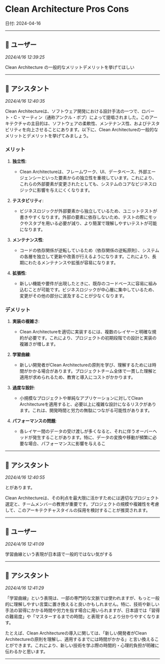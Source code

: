# Clean Architecture Pros Cons

日付: 2024-04-16

---

## 👤 ユーザー
*2024/4/16 12:39:25*

Clean Architecture  の一般的なメリットデメリットを挙げてほしい

---

## 🤖 アシスタント
*2024/4/16 12:40:35*

Clean Architectureは、ソフトウェア開発における設計手法の一つで、ロバート・C・マーティン（通称アンクル・ボブ）によって提唱されました。このアーキテクチャの主目的は、ソフトウェアの柔軟性、メンテナンス性、およびテスタビリティを向上させることにあります。以下に、Clean Architectureの一般的なメリットとデメリットを挙げてみましょう。

### メリット

1. **独立性**:
   - Clean Architectureは、フレームワーク、UI、データベース、外部エージェンシーといった要素からの独立性を重視しています。これにより、これらの外部要素が変更されたとしても、システムのコアなビジネスロジックに影響を与えにくくなります。

2. **テスタビリティ**:
   - ビジネスロジックが外部要素から独立しているため、ユニットテストが書きやすくなります。外部の要素に依存しないため、テストの際にモックやスタブを用いる必要が減り、より簡潔で理解しやすいテストが可能になります。

3. **メンテナンス性**:
   - コードの依存関係が逆転しているため（依存関係の逆転原則）、システムの各層を独立して更新や改善が行えるようになります。これにより、長期にわたるメンテナンスや拡張が容易になります。

4. **拡張性**:
   - 新しい機能や要件が出現したときに、既存のコードベースに容易に組み込むことが可能です。ビジネスロジックが中心層に集中しているため、変更がその他の部分に波及することが少なくなります。

### デメリット

1. **実装の複雑さ**:
   - Clean Architectureを適切に実装するには、複数のレイヤーと明確な規約が必要です。これにより、プロジェクトの初期段階での設計と実装の複雑さが増します。

2. **学習曲線**:
   - 新しい開発者がClean Architectureの原則を学び、理解するためには時間がかかる場合があります。プロジェクトチーム全体で一貫した理解と適用が求められるため、教育と導入にコストがかかります。

3. **過度な設計**:
   - 小規模なプロジェクトや単純なアプリケーションに対してClean Architectureを適用すると、必要以上に複雑な設計になるリスクがあります。これは、開発時間と労力の無駄につながる可能性があります。

4. **パフォーマンスの問題**:
   - 各レイヤー間のデータの受け渡しが多くなると、それに伴うオーバーヘッドが発生することがあります。特に、データの変換や移動が頻繁に必要な場合、パフォーマンスに影響を与えるこ

---

## 🤖 アシスタント
*2024/4/16 12:40:55*

とがあります。

Clean Architectureは、その利点を最大限に活かすためには適切なプロジェクト選定と、チームメンバーの教育が重要です。プロジェクトの規模や複雑性を考慮して、このアーキテクチャスタイルの採用を検討することが推奨されます。

---

## 👤 ユーザー
*2024/4/16 12:41:09*

学習曲線という表現が日本語で一般的ではない気がする

---

## 🤖 アシスタント
*2024/4/16 12:41:29*

「学習曲線」という表現は、一部の専門的な文脈では使われますが、もっと一般的に理解しやすい言葉に置き換えると良いかもしれません。特に、技術や新しい手法の習得にかかる時間や労力を指す場合に用いられますが、日本語では「習得の難易度」や「マスターするまでの時間」と表現するとより分かりやすくなります。

たとえば、Clean Architectureの導入に関しては、「新しい開発者がClean Architectureの原則を理解し、適用するまでには時間がかかる」と言い換えることができます。これにより、新しい技術を学ぶ際の時間的・心理的負担が明確に伝わるかと思います。

---
